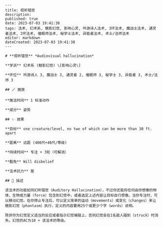 
    ---
    title: 视听错觉
    description: 
    published: true
    date: 2023-07-03 19:41:38
    tags: 法术, 幻术系, 魅影幻觉, 影响心灵, 吟游诗人法术, 3环法术, 魔战士法术, 通灵者法术, 2环法术, 催眠师法术, 秘学士法术, 异能者法术, 术士/法师法术
    editor: markdown
    dateCreated: 2023-07-03 19:41:38
    ---

    # **视听错觉** *Audiovisual hallucination*

    **学派** 幻术系 (魅影幻觉) \[影响心灵\] 

    **环位** 吟游诗人 3, 魔战士 3, 通灵者 2, 催眠师 3, 秘学士 3, 异能者 3, 术士/法师 3

    ## 🪄 施放

    **施法时间** 1 标准动作

    **成分** 姿势

    ## ✨ 效果 

    **目标** one creature/level, no two of which can be more than 30 ft. apart 

    **距离** 远距 (400尺+40尺/等级)  

    **持续时间** 专注 + 3轮（可解消） 

    **豁免** Will disbelief

    **法术抗力** 是

    ## 📖 描述

    该法术的功能如同幻听错觉（Auditory Hallucination），不过你还能将任何由你想像的物体、生物或力量（force）包含到幻觉中，或者选定上述内容让目标自行想像。当你专注时，可以移动幻觉。在你停止专注后，可以定义简单的运动（movements）或变化（changes）来让魅影幻觉（phantasm）执行，定义的内容要用25个或更少个字（words）说明。

    除非你为幻觉定义适当的反应或者指示幻觉被碰上，否则幻觉会在1名敌人碰到（struck）时消失。幻觉的AC为10 + 该法术的等级。
    